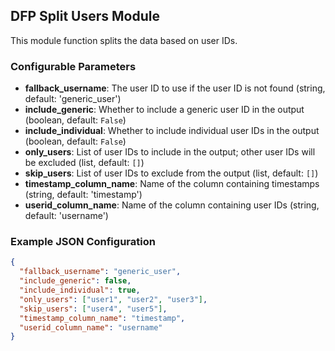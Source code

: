 ## DFP Split Users Module

This module function splits the data based on user IDs.

### Configurable Parameters

- **fallback_username**: The user ID to use if the user ID is not found (string, default: 'generic_user')
- **include_generic**: Whether to include a generic user ID in the output (boolean, default: `False`)
- **include_individual**: Whether to include individual user IDs in the output (boolean, default: `False`)
- **only_users**: List of user IDs to include in the output; other user IDs will be excluded (list, default: `[]`)
- **skip_users**: List of user IDs to exclude from the output (list, default: `[]`)
- **timestamp_column_name**: Name of the column containing timestamps (string, default: 'timestamp')
- **userid_column_name**: Name of the column containing user IDs (string, default: 'username')

### Example JSON Configuration

```json
{
  "fallback_username": "generic_user",
  "include_generic": false,
  "include_individual": true,
  "only_users": ["user1", "user2", "user3"],
  "skip_users": ["user4", "user5"],
  "timestamp_column_name": "timestamp",
  "userid_column_name": "username"
}
```